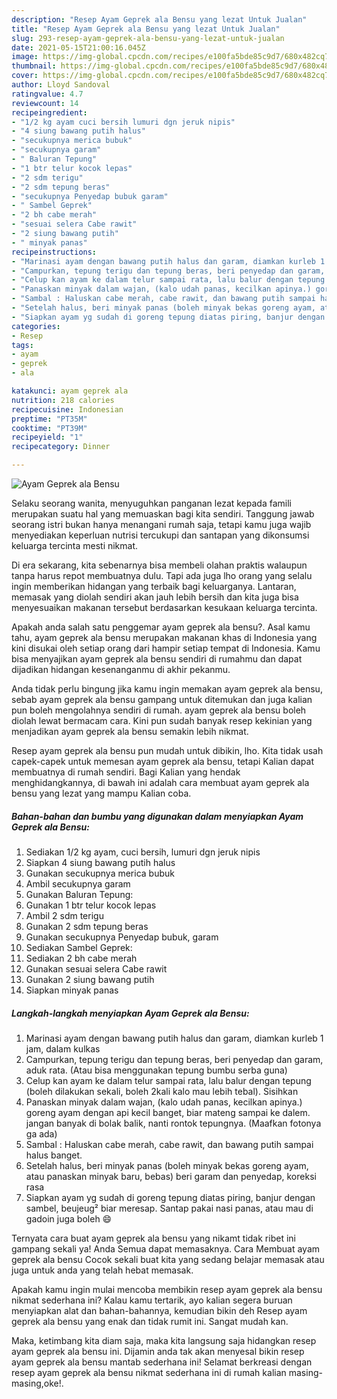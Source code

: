 ```yaml
---
description: "Resep Ayam Geprek ala Bensu yang lezat Untuk Jualan"
title: "Resep Ayam Geprek ala Bensu yang lezat Untuk Jualan"
slug: 293-resep-ayam-geprek-ala-bensu-yang-lezat-untuk-jualan
date: 2021-05-15T21:00:16.045Z
image: https://img-global.cpcdn.com/recipes/e100fa5bde85c9d7/680x482cq70/ayam-geprek-ala-bensu-foto-resep-utama.jpg
thumbnail: https://img-global.cpcdn.com/recipes/e100fa5bde85c9d7/680x482cq70/ayam-geprek-ala-bensu-foto-resep-utama.jpg
cover: https://img-global.cpcdn.com/recipes/e100fa5bde85c9d7/680x482cq70/ayam-geprek-ala-bensu-foto-resep-utama.jpg
author: Lloyd Sandoval
ratingvalue: 4.7
reviewcount: 14
recipeingredient:
- "1/2 kg ayam cuci bersih lumuri dgn jeruk nipis"
- "4 siung bawang putih halus"
- "secukupnya merica bubuk"
- "secukupnya garam"
- " Baluran Tepung"
- "1 btr telur kocok lepas"
- "2 sdm terigu"
- "2 sdm tepung beras"
- "secukupnya Penyedap bubuk garam"
- " Sambel Geprek"
- "2 bh cabe merah"
- "sesuai selera Cabe rawit"
- "2 siung bawang putih"
- " minyak panas"
recipeinstructions:
- "Marinasi ayam dengan bawang putih halus dan garam, diamkan kurleb 1 jam, dalam kulkas"
- "Campurkan, tepung terigu dan tepung beras, beri penyedap dan garam, aduk rata. (Atau bisa menggunakan tepung bumbu serba guna)"
- "Celup kan ayam ke dalam telur sampai rata, lalu balur dengan tepung (boleh dilakukan sekali, boleh 2kali kalo mau lebih tebal). Sisihkan"
- "Panaskan minyak dalam wajan, (kalo udah panas, kecilkan apinya.) goreng ayam dengan api kecil banget, biar mateng sampai ke dalem. jangan banyak di bolak balik, nanti rontok tepungnya. (Maafkan fotonya ga ada)"
- "Sambal : Haluskan cabe merah, cabe rawit, dan bawang putih sampai halus banget."
- "Setelah halus, beri minyak panas (boleh minyak bekas goreng ayam, atau panaskan minyak baru, bebas) beri garam dan penyedap, koreksi rasa"
- "Siapkan ayam yg sudah di goreng tepung diatas piring, banjur dengan sambel, beujeug² biar meresap. Santap pakai nasi panas, atau mau di gadoin juga boleh 😄"
categories:
- Resep
tags:
- ayam
- geprek
- ala

katakunci: ayam geprek ala 
nutrition: 218 calories
recipecuisine: Indonesian
preptime: "PT35M"
cooktime: "PT39M"
recipeyield: "1"
recipecategory: Dinner

---
```



![Ayam Geprek ala Bensu](https://img-global.cpcdn.com/recipes/e100fa5bde85c9d7/680x482cq70/ayam-geprek-ala-bensu-foto-resep-utama.jpg)

Selaku seorang wanita, menyuguhkan panganan lezat kepada famili merupakan suatu hal yang memuaskan bagi kita sendiri. Tanggung jawab seorang istri bukan hanya menangani rumah saja, tetapi kamu juga wajib menyediakan keperluan nutrisi tercukupi dan santapan yang dikonsumsi keluarga tercinta mesti nikmat.

Di era  sekarang, kita sebenarnya bisa membeli olahan praktis walaupun tanpa harus repot membuatnya dulu. Tapi ada juga lho orang yang selalu ingin memberikan hidangan yang terbaik bagi keluarganya. Lantaran, memasak yang diolah sendiri akan jauh lebih bersih dan kita juga bisa menyesuaikan makanan tersebut berdasarkan kesukaan keluarga tercinta. 



Apakah anda salah satu penggemar ayam geprek ala bensu?. Asal kamu tahu, ayam geprek ala bensu merupakan makanan khas di Indonesia yang kini disukai oleh setiap orang dari hampir setiap tempat di Indonesia. Kamu bisa menyajikan ayam geprek ala bensu sendiri di rumahmu dan dapat dijadikan hidangan kesenanganmu di akhir pekanmu.

Anda tidak perlu bingung jika kamu ingin memakan ayam geprek ala bensu, sebab ayam geprek ala bensu gampang untuk ditemukan dan juga kalian pun boleh mengolahnya sendiri di rumah. ayam geprek ala bensu boleh diolah lewat bermacam cara. Kini pun sudah banyak resep kekinian yang menjadikan ayam geprek ala bensu semakin lebih nikmat.

Resep ayam geprek ala bensu pun mudah untuk dibikin, lho. Kita tidak usah capek-capek untuk memesan ayam geprek ala bensu, tetapi Kalian dapat membuatnya di rumah sendiri. Bagi Kalian yang hendak menghidangkannya, di bawah ini adalah cara membuat ayam geprek ala bensu yang lezat yang mampu Kalian coba.

<!--inarticleads1-->

##### Bahan-bahan dan bumbu yang digunakan dalam menyiapkan Ayam Geprek ala Bensu:

1. Sediakan 1/2 kg ayam, cuci bersih, lumuri dgn jeruk nipis
1. Siapkan 4 siung bawang putih halus
1. Gunakan secukupnya merica bubuk
1. Ambil secukupnya garam
1. Gunakan  Baluran Tepung:
1. Gunakan 1 btr telur kocok lepas
1. Ambil 2 sdm terigu
1. Gunakan 2 sdm tepung beras
1. Gunakan secukupnya Penyedap bubuk, garam
1. Sediakan  Sambel Geprek:
1. Sediakan 2 bh cabe merah
1. Gunakan sesuai selera Cabe rawit
1. Gunakan 2 siung bawang putih
1. Siapkan  minyak panas




<!--inarticleads2-->

##### Langkah-langkah menyiapkan Ayam Geprek ala Bensu:

1. Marinasi ayam dengan bawang putih halus dan garam, diamkan kurleb 1 jam, dalam kulkas
1. Campurkan, tepung terigu dan tepung beras, beri penyedap dan garam, aduk rata. (Atau bisa menggunakan tepung bumbu serba guna)
1. Celup kan ayam ke dalam telur sampai rata, lalu balur dengan tepung (boleh dilakukan sekali, boleh 2kali kalo mau lebih tebal). Sisihkan
1. Panaskan minyak dalam wajan, (kalo udah panas, kecilkan apinya.) goreng ayam dengan api kecil banget, biar mateng sampai ke dalem. jangan banyak di bolak balik, nanti rontok tepungnya. (Maafkan fotonya ga ada)
1. Sambal : Haluskan cabe merah, cabe rawit, dan bawang putih sampai halus banget.
1. Setelah halus, beri minyak panas (boleh minyak bekas goreng ayam, atau panaskan minyak baru, bebas) beri garam dan penyedap, koreksi rasa
1. Siapkan ayam yg sudah di goreng tepung diatas piring, banjur dengan sambel, beujeug² biar meresap. Santap pakai nasi panas, atau mau di gadoin juga boleh 😄




Ternyata cara buat ayam geprek ala bensu yang nikamt tidak ribet ini gampang sekali ya! Anda Semua dapat memasaknya. Cara Membuat ayam geprek ala bensu Cocok sekali buat kita yang sedang belajar memasak atau juga untuk anda yang telah hebat memasak.

Apakah kamu ingin mulai mencoba membikin resep ayam geprek ala bensu nikmat sederhana ini? Kalau kamu tertarik, ayo kalian segera buruan menyiapkan alat dan bahan-bahannya, kemudian bikin deh Resep ayam geprek ala bensu yang enak dan tidak rumit ini. Sangat mudah kan. 

Maka, ketimbang kita diam saja, maka kita langsung saja hidangkan resep ayam geprek ala bensu ini. Dijamin anda tak akan menyesal bikin resep ayam geprek ala bensu mantab sederhana ini! Selamat berkreasi dengan resep ayam geprek ala bensu nikmat sederhana ini di rumah kalian masing-masing,oke!.

